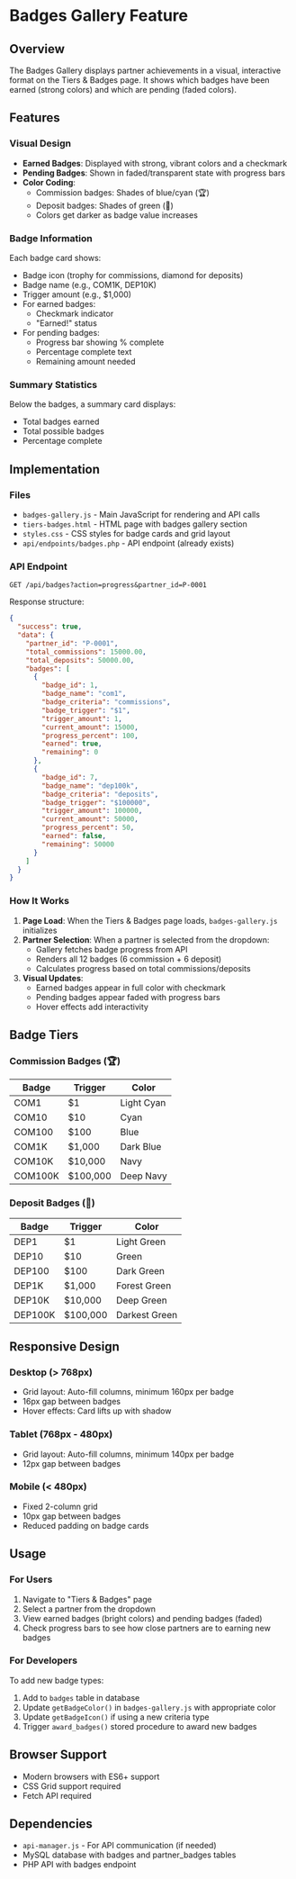 # Badges Gallery Feature

## Overview
The Badges Gallery displays partner achievements in a visual, interactive format on the Tiers & Badges page. It shows which badges have been earned (strong colors) and which are pending (faded colors).

## Features

### Visual Design
- **Earned Badges**: Displayed with strong, vibrant colors and a checkmark
- **Pending Badges**: Shown in faded/transparent state with progress bars
- **Color Coding**:
  - Commission badges: Shades of blue/cyan (🏆)
  - Deposit badges: Shades of green (💎)
  - Colors get darker as badge value increases

### Badge Information
Each badge card shows:
- Badge icon (trophy for commissions, diamond for deposits)
- Badge name (e.g., COM1K, DEP10K)
- Trigger amount (e.g., $1,000)
- For earned badges:
  - Checkmark indicator
  - "Earned!" status
- For pending badges:
  - Progress bar showing % complete
  - Percentage complete text
  - Remaining amount needed

### Summary Statistics
Below the badges, a summary card displays:
- Total badges earned
- Total possible badges
- Percentage complete

## Implementation

### Files
- `badges-gallery.js` - Main JavaScript for rendering and API calls
- `tiers-badges.html` - HTML page with badges gallery section
- `styles.css` - CSS styles for badge cards and grid layout
- `api/endpoints/badges.php` - API endpoint (already exists)

### API Endpoint
```
GET /api/badges?action=progress&partner_id=P-0001
```

Response structure:
```json
{
  "success": true,
  "data": {
    "partner_id": "P-0001",
    "total_commissions": 15000.00,
    "total_deposits": 50000.00,
    "badges": [
      {
        "badge_id": 1,
        "badge_name": "com1",
        "badge_criteria": "commissions",
        "badge_trigger": "$1",
        "trigger_amount": 1,
        "current_amount": 15000,
        "progress_percent": 100,
        "earned": true,
        "remaining": 0
      },
      {
        "badge_id": 7,
        "badge_name": "dep100k",
        "badge_criteria": "deposits",
        "badge_trigger": "$100000",
        "trigger_amount": 100000,
        "current_amount": 50000,
        "progress_percent": 50,
        "earned": false,
        "remaining": 50000
      }
    ]
  }
}
```

### How It Works

1. **Page Load**: When the Tiers & Badges page loads, `badges-gallery.js` initializes
2. **Partner Selection**: When a partner is selected from the dropdown:
   - Gallery fetches badge progress from API
   - Renders all 12 badges (6 commission + 6 deposit)
   - Calculates progress based on total commissions/deposits
3. **Visual Updates**: 
   - Earned badges appear in full color with checkmark
   - Pending badges appear faded with progress bars
   - Hover effects add interactivity

## Badge Tiers

### Commission Badges (🏆)
| Badge | Trigger | Color |
|-------|---------|-------|
| COM1 | $1 | Light Cyan |
| COM10 | $10 | Cyan |
| COM100 | $100 | Blue |
| COM1K | $1,000 | Dark Blue |
| COM10K | $10,000 | Navy |
| COM100K | $100,000 | Deep Navy |

### Deposit Badges (💎)
| Badge | Trigger | Color |
|-------|---------|-------|
| DEP1 | $1 | Light Green |
| DEP10 | $10 | Green |
| DEP100 | $100 | Dark Green |
| DEP1K | $1,000 | Forest Green |
| DEP10K | $10,000 | Deep Green |
| DEP100K | $100,000 | Darkest Green |

## Responsive Design

### Desktop (> 768px)
- Grid layout: Auto-fill columns, minimum 160px per badge
- 16px gap between badges
- Hover effects: Card lifts up with shadow

### Tablet (768px - 480px)
- Grid layout: Auto-fill columns, minimum 140px per badge
- 12px gap between badges

### Mobile (< 480px)
- Fixed 2-column grid
- 10px gap between badges
- Reduced padding on badge cards

## Usage

### For Users
1. Navigate to "Tiers & Badges" page
2. Select a partner from the dropdown
3. View earned badges (bright colors) and pending badges (faded)
4. Check progress bars to see how close partners are to earning new badges

### For Developers
To add new badge types:
1. Add to `badges` table in database
2. Update `getBadgeColor()` in `badges-gallery.js` with appropriate color
3. Update `getBadgeIcon()` if using a new criteria type
4. Trigger `award_badges()` stored procedure to award new badges

## Browser Support
- Modern browsers with ES6+ support
- CSS Grid support required
- Fetch API required

## Dependencies
- `api-manager.js` - For API communication (if needed)
- MySQL database with badges and partner_badges tables
- PHP API with badges endpoint

